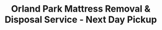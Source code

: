 ---
layout: location.njk
title: "Orland Park Mattress Removal & Disposal Service - Next Day Pickup"
description: "Professional mattress removal in Orland Park, IL. Serving all 90+ subdivisions with next-day pickup. Licensed, insured, and eco-friendly disposal "
permalink: /mattress-removal/illinois/chicago/orland-park/
parentMetro: Chicago
city: Orland Park
state: Illinois
stateAbbreviation: IL
stateSlug: illinois
tier: 2
coordinates:
  lat: 41.6031
  lng: -87.8539
pricing:
  startingPrice: 125
  single: 125
  queen: 155
  king: 180
  boxSpring: 30
neighborhoods:
  - name: "Deer Haven"
    zipCodes: ["60467"]
  - name: "Sterling Ridge"  
    zipCodes: ["60467"]
  - name: "Silo Ridge"
    zipCodes: ["60462"]
  - name: "Greystone Ridge"
    zipCodes: ["60462"]
  - name: "Arbor Pointe"
    zipCodes: ["60462"]
  - name: "Ashburn Sound"
    zipCodes: ["60462"]
  - name: "Olde Mill"
    zipCodes: ["60467"]
  - name: "Meadowbrook Estates"
    zipCodes: ["60467"]
  - name: "Bunratty Estates"
    zipCodes: ["60462"]
  - name: "Deer Chase"
    zipCodes: ["60467"]
  - name: "Muirfield"
    zipCodes: ["60467"]
  - name: "Somerglen"
    zipCodes: ["60467"]
  - name: "Evergreen View"
    zipCodes: ["60462"]
  - name: "Persimmon"
    zipCodes: ["60462"]
  - name: "Metro East"
    zipCodes: ["60462"]
  - name: "Bluff Pointe"
    zipCodes: ["60467"]
  - name: "Colette Highlands"
    zipCodes: ["60467"]
  - name: "Villas of Cobblestone"
    zipCodes: ["60462"]
  - name: "Main Street Triangle"
    zipCodes: ["60462"]
  - name: "Historic Downtown"
    zipCodes: ["60462"]
zipCodes: [60462, 60467]
recyclingPartners:
  - Waste Management
  - Republic Services
  - Environmental Recycling & Disposal
localRegulations: "While Orland Park's WM service only allows one bulk item per week and requires advance scheduling, our professional service offers next-day pickup with 100% mattress recycling through our private partnerships. Unlike municipal disposal that sends mattresses to landfills, we ensure every mattress is recycled into new products, meeting Cook County wrapping requirements while providing superior environmental responsibility."
nearbyCities:
  - name: Oak Lawn
    slug: oak-lawn
    distance: 8
    isSuburb: true
  - name: Oak Park
    slug: oak-park
    distance: 12
    isSuburb: true
  - name: Tinley Park
    slug: tinley-park
    distance: 6
    isSuburb: true
reviews:
  count: 287
  featured:
    - text: "Renovating our master bedroom and needed three mattresses removed quickly. Team arrived exactly on time, handled the tight staircase perfectly, and left everything spotless. The pricing was transparent and fair."
      author: "Jennifer M."
      neighborhood: "Greystone Ridge"
    - text: "Moving from our townhome to a custom build in the same subdivision. These guys coordinated the timing perfectly with our moving schedule. Professional service that understood our timeline pressures."
      author: "David R."
      neighborhood: "Muirfield"
    - text: "Had an old king mattress taking up space in our garage after upgrading the guest room. Quick online booking, reasonable price, and they handled everything including navigating our gated entrance."
      author: "Lisa K."
      neighborhood: "Deer Haven"
faqs:
  - question: "How quickly can you schedule pickup in Orland Park?"
    answer: "We offer next-day service throughout all Orland Park subdivisions, including same-week scheduling for time-sensitive moves or renovations."
  - question: "Do you handle access to gated communities?"
    answer: "Yes, we coordinate with HOAs and security gates. Just provide access codes or contact information during booking and we'll handle the logistics."
  - question: "What's included in your service pricing?"
    answer: "Complete removal from any location in your home, loading, transport, and proper disposal. No hidden fees or surprise charges."
  - question: "Can you navigate stairs and tight spaces in older homes?"
    answer: "Absolutely. Our team has experience with everything from narrow Victorian staircases in downtown to multi-level access in custom estates."
  - question: "Do you serve all 90+ Orland Park subdivisions?"
    answer: "Yes, from Sterling Ridge and Deer Haven to the historic Main Street Triangle. We're familiar with access requirements throughout the community."
  - question: "How do you handle disposal without local recycling programs?"
    answer: "Unlike WM's landfill disposal, we recycle 100% of mattresses through our private partnerships. Every mattress is broken down into reusable materials - steel springs become new metal products, foam becomes carpet padding, and fabric becomes fiber materials. Zero landfill impact guaranteed."
  - question: "What if my mattress is in a second-floor bedroom?"
    answer: "No problem. We bring the proper equipment and have the experience to safely remove mattresses from upper floors without damage to your home."
  - question: "Can you coordinate timing with my furniture delivery?"
    answer: "Yes, we work around your schedule and can coordinate removal timing with new furniture arrivals to minimize disruption to your family."
pageContent:
  heroDescription: "Upgrading your master suite in Deer Haven? Moving from a starter home in Arbor Pointe to a custom build in Sterling Ridge? Our next-day mattress removal service with 100% recycling handles the logistics while you focus on your next chapter."
  aboutService: "<p>Orland Park's thriving housing market means families constantly transition between homes and upgrade living spaces. With 90+ subdivisions ranging from historic downtown to luxury custom estates, each neighborhood presents unique access challenges. Our professional team understands local logistics - from navigating gated community protocols in Sterling Ridge to managing narrow staircases in Victorian-era downtown properties.</p><p>Whether you're moving between Orland Park's diverse housing tiers or completing a master bedroom renovation, we coordinate timing for smooth transitions with 100% mattress recycling through our private partnerships. Our licensed and insured service meets the expectations of Cook County's most discerning homeowners while ensuring every mattress becomes new products instead of landfill waste.</p>"
  serviceAreasIntro: "We serve all of Orland Park's diverse neighborhoods, from custom estates in Deer Haven to new construction communities like Colette Highlands. Our team has local knowledge of subdivision requirements and access protocols."
  regulationsCompliance: "Unlike WM's limited bulk pickup service, we provide next-day scheduling with 100% mattress recycling through our private partnerships. Every mattress we collect is recycled into new products, not sent to landfills - a significant upgrade from municipal disposal options."
  environmentalImpact: "<p>We recycle 100% of mattresses through our private recycling partnerships - a significant environmental upgrade from Cook County's municipal disposal system. While WM's bulk pickup sends mattresses directly to landfills, every mattress we collect is broken down and recycled into new products like carpet padding, steel, and fiber materials.</p><p>Our professional recycling service helps Orland Park residents make a genuine environmental impact while enjoying flexible next-day scheduling that matches busy family lifestyles during moves, renovations, or furniture upgrades - something WM's once-weekly bulk pickup simply can't provide.</p>"
  howItWorksScheduling: "We offer flexible scheduling with next-day availability throughout Orland Park's 90+ subdivisions, including evening and weekend options."
  howItWorksService: "Our professional team arrives with proper equipment for safe removal from multi-level homes, handling everything from subdivision access protocols to careful navigation of your home's interior."
  howItWorksDisposal: "Every mattress is transported to our recycling partners where 100% of materials are broken down and recycled into new products - carpet padding, steel, fiber materials. Zero landfill impact."
  sidebarStats:
    mattressesRemoved: 1200
---
